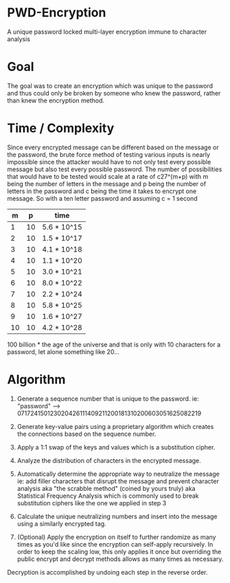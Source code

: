 # PWD-Encryption
A unique password locked multi-layer encryption immune to character analysis

# Goal
The goal was to create an encryption which was unique to the password and thus could only be broken by someone who knew the password, rather than knew the encryption method.

# Time / Complexity
Since every encrypted message can be different based on the message or the password, the brute force method of testing various inputs is nearly impossible since the attacker would have to not only test every possible message but also test every possible password. The number of possibilities that would have to be tested would scale at a rate of c27^(m+p) with m being the number of letters in the message and p being the number of letters in the password and c being the time it takes to encrypt one message. So with a ten letter password and assuming c = 1 second

| m | p | time |
| --- | --- | --- |
|  1	 |	10 |	5.6 * 10^15	|
|	 2	 |	10 |	1.5 * 10^17	|
|	 3	 |	10 |	4.1 * 10^18	|
|	 4	 |	10 |	1.1 * 10^20	|
|	 5	 |	10 |	3.0 * 10^21	|
|	 6	 |	10 |	8.0 * 10^22	|
|	 7	 |	10 |	2.2 * 10^24	|
|	 8	 |	10 |	5.8 * 10^25	|
|	 9 	 |	10 |	1.6 * 10^27	|
|	 10	 |	10 |	4.2 * 10^28 |

100 billion * the age of the universe and that is only with 10 characters for a password, let alone something like 20...

# Algorithm
1.	Generate a sequence number that is unique to the password. ie: "password" --> 071724150123020426111409211200181310200603051625082219

2.	Generate key-value pairs using a proprietary algorithm which creates the connections based on the sequence number.

3.	Apply a 1:1 swap of the keys and values which is a substitution cipher.

4.	Analyze the distribution of characters in the encrypted message.

5.	Automatically determine the appropriate way to neutralize the message ie: add filler characters that disrupt the message and prevent character analysis aka "the scrabble method" (coined by yours truly) aka Statistical Frequency Analysis which is commonly used to break substitution ciphers like the one we applied in step 3

6.	Calculate the unique neutralizing numbers and insert into the message using a similarly encrypted tag.

7.	(Optional) Apply the encryption on itself to further randomize as many times as you'd like since the encryption can self-apply recursively. In order to keep the scaling low, this only applies it once but overriding the public encrypt and decrypt methods allows as many times as necessary.

Decryption is accomplished by undoing each step in the reverse order.
